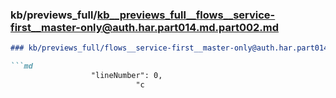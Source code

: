 ### kb/previews_full/kb__previews_full__flows__service-first__master-only@auth.har.part014.md.part002.md

```md
### kb/previews_full/flows__service-first__master-only@auth.har.part014.md (part 002)

```md
                  "lineNumber": 0,
                            "c
```

```

```
